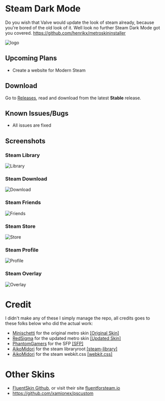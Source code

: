 # Steam Dark Mode
Do you wish that Valve would update the look of steam already, because you're bored of the old look of it. Well look no further Steam Dark Mode got you covered. https://github.com/henrikx/metroskininstaller

![logo](https://i.imgur.com/OZvk1c7.png)

## Upcoming Plans
- Create a website for Modern Steam

## Download
Go to [Releases](https://github.com/SleepDaemon/SteamDarkMode/releases), read and download from the latest **Stable** release.

## Known Issues/Bugs
- All issues are fixed

## Screenshots
### Steam Library
![Library](https://i.imgur.com/nLP8tdj.png)
### Steam Download
![Download](https://i.imgur.com/GG6wxXi.png)
### Steam Friends
![Friends](https://i.imgur.com/ugD3zru.png)
### Steam Store
![Store](https://i.imgur.com/XZWb9nE.png)
### Steam Profile
![Profile](https://i.imgur.com/ZfAtxsc.png)
### Steam Overlay
![Overlay](https://i.imgur.com/7HquKM0.png)

# Credit
I didn't make any of these I simply manage the repo, all credits goes to these folks below who did the actual work:

- [Minischetti](https://github.com/minischetti) for the original metro skin [[Original Skin]](https://github.com/minischetti/metro-for-steam)
- [RedSigma](https://github.com/redsigma) for the updated metro skin [[Updated Skin]](https://github.com/redsigma/UPMetroSkin)
- [PhantomGamers](https://github.com/PhantomGamers) for the SFP [[SFP]](https://github.com/PhantomGamers/SFP)
- [AikoMidori](https://github.com/AikoMidori) for the steam libraryroot [[steam-library]](https://github.com/AikoMidori/steam-library)
- [AikoMidori](https://github.com/AikoMidori) for the steam webkit.css [[webkit.css]](https://github.com/AikoMidori/steam-dark-mode)

# Other Skins
- [FluentSkin Github](https://github.com/purogamer/Fluent-for-Steam), or visit their site [fluentforsteam.io](https://www.fluentforsteam.io/)
- https://github.com/xamionex/pscustom
